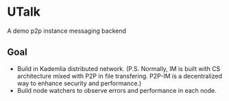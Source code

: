 # UTalk
A demo p2p instance messaging backend
## Goal
- Build in Kademlia distributed network. (P.S. Normally, IM is built with CS architecture mixed with P2P in file transfering. P2P-IM is a decentralized way to enhance security and performance.)
- Build node watchers to observe errors and performance in each node.
